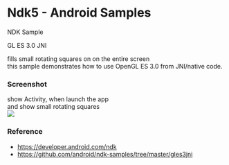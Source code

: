 Ndk5 - Android Samples
===============

NDK Sample <br/>

GL ES 3.0 JNI <br/>

fills small rotating squares on on the entire screen <br/>
this sample demonstrates how to use OpenGL ES 3.0 from JNI/native code. <br/>


### Screenshot <br/>
show Activity, when launch the app <br/>
and show small rotating squares <br/>
<image src="https://raw.githubusercontent.com/ohwada/Android_Samples/master/Ndk5/screen/ndk5_main.png" /><br/>


### Reference <br/>
- https://developer.android.com/ndk
- https://github.com/android/ndk-samples/tree/master/gles3jni
